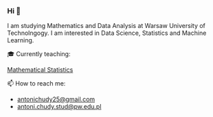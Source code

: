 ### Hi 👋

I am studying Mathematics and Data Analysis at Warsaw University of Technolngogy. I am interested in Data Science, Statistics and Machine Learning.

🎓 Currently teaching:

[Mathematical Statistics](https://github.com/antonichudy/MathematicalStatistics_2024L)

📫 How to reach me:
* antonichudy25@gmail.com
* antoni.chudy.stud@pw.edu.pl
  
<!--
**antonichudy/antonichudy** is a ✨ _special_ ✨ repository because its `README.md` (this file) appears on your GitHub profile.
* [LinkedIn](www.linkedin.com/in/antoni-chudy)
Here are some ideas to get you started:

- 🔭 I’m currently working on ...
- 🌱 I’m currently learning ...
- 👯 I’m looking to collaborate on ...
- 🤔 I’m looking for help with ...
- 💬 Ask me about ...
- 📫 How to reach me: ...
- 😄 Pronouns: ...
- ⚡ Fun fact: ...
-->
